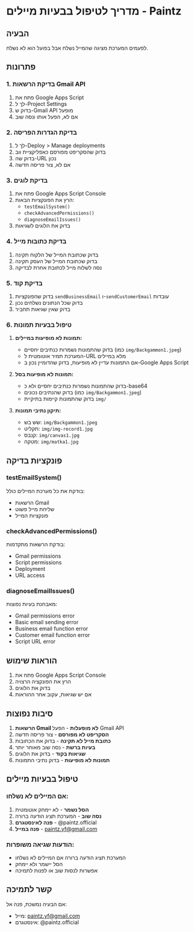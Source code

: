 # מדריך לטיפול בבעיות מיילים - Paintz

## הבעיה
לפעמים המערכת מציגה שהמייל נשלח אבל בפועל הוא לא נשלח.

## פתרונות

### 1. בדיקת הרשאות Gmail API
1. פתח את Google Apps Script
2. לך ל-Project Settings
3. בדוק ש-Gmail API מופעל
4. אם לא, הפעל אותו ונסה שוב

### 2. בדיקת הגדרות הפריסה
1. לך ל-Deploy > Manage deployments
2. בדוק שהסקריפט מפורסם כאפליקציית ווב
3. בדוק שה-URL נכון
4. אם לא, צור פריסה חדשה

### 3. בדיקת לוגים
1. פתח את Google Apps Script Console
2. הרץ את הפונקציות הבאות:
   - `testEmailSystem()`
   - `checkAdvancedPermissions()`
   - `diagnoseEmailIssues()`
3. בדוק את הלוגים לשגיאות

### 4. בדיקת כתובות מייל
1. בדוק שכתובת המייל של הלקוח תקינה
2. בדוק שכתובת המייל של העסק תקינה
3. נסה לשלוח מייל לכתובת אחרת לבדיקה

### 5. בדיקת קוד
1. בדוק שהפונקציות `sendBusinessEmail` ו-`sendCustomerEmail` עובדות
2. בדוק שכל הנתונים נשלחים נכון
3. בדוק שאין שגיאות תחביר

### 6. טיפול בבעיות תמונות
1. **תמונות לא מופיעות במיילים:**
   - בדוק שהתמונות נשמרות כנתיבים יחסיים (כמו `img/Backgammon1.jpeg`)
   - המערכת תמיר אוטומטית ל-URL מלא במיילים
   - אם התמונות עדיין לא מופיעות, בדוק שהדומיין נכון ב-Google Apps Script

2. **תמונות לא מופיעות בסל:**
   - בדוק שהתמונות נשמרות כנתיבים יחסיים ולא כ-base64
   - בדוק שהנתיבים נכונים (כמו `img/Backgammon1.jpeg`)
   - בדוק שהתמונות קיימות בתיקיית `img/`

3. **תיקון נתיבי תמונות:**
   - שש בש: `img/Backgammon1.jpeg`
   - תקליט: `img/img-record1.jpg`
   - קנבס: `img/canvas1.jpg`
   - מטקה: `img/matka1.jpg`

## פונקציות בדיקה

### testEmailSystem()
בודקת את כל מערכת המיילים כולל:
- הרשאות Gmail
- שליחת מייל פשוט
- פונקציות המייל

### checkAdvancedPermissions()
בודקת הרשאות מתקדמות:
- Gmail permissions
- Script permissions
- Deployment
- URL access

### diagnoseEmailIssues()
מאבחנת בעיות נפוצות:
- Gmail permissions error
- Basic email sending error
- Business email function error
- Customer email function error
- Script URL error

## הוראות שימוש

1. פתח את Google Apps Script Console
2. הרץ את הפונקציה הרצויה
3. בדוק את הלוגים
4. אם יש שגיאות, עקוב אחר ההוראות

## סיבות נפוצות

1. **הרשאות Gmail לא מופעלות** - הפעל Gmail API
2. **הסקריפט לא מפורסם** - צור פריסה חדשה
3. **כתובת מייל לא תקינה** - בדוק את הכתובות
4. **בעיות ברשת** - נסה שוב מאוחר יותר
5. **שגיאות בקוד** - בדוק את הלוגים
6. **תמונות לא מופיעות** - בדוק נתיבי התמונות

## טיפול בבעיות מיילים

### אם המיילים לא נשלחו:
1. **הסל נשמר** - לא יימחק אוטומטית
2. **נסה שוב** - המערכת תציג הודעה ברורה
3. **פנה לאינסטגרם** - @paintz.official
4. **פנה במייל** - paintz.yf@gmail.com

### הודעות שגיאה משופרות:
- המערכת תציג הודעה ברורה אם המיילים לא נשלחו
- הסל יישמר ולא יימחק
- אפשרות לנסות שוב או לפנות לתמיכה

## קשר לתמיכה

אם הבעיה נמשכת, פנה אל:
- מייל: paintz.yf@gmail.com
- אינסטגרם: @paintz.official 